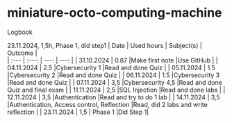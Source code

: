 # miniature-octo-computing-machine
Logbook

23.11.2024, 1,5h, Phase 1, did step1
| Date         | Used hours     | Subject(s)    | Outcome      |                           
| :---         |     :---:      |          ---: |         ---: |
| 31.10.2024   | 0.87    |Make first note  |Use GitHub     |
| 04.11.2024   | 2.5  |Cybersecurity 1 |Read and done Quiz     |
| 05.11.2024   | 1.5  |Cybersecurity 2 |Read and done Quiz     |
| 06.11.2024   | 1.5  |Cybersecurity 3 |Read and done Quiz     |
| 07.11.2024   | 3,5  |Cybersecurity 4,5 |Read and done Quiz and final exam     |
| 11.11.2024   | 2,5  |SQL Injection |Read and done labs  |
| 12.11.2024   | 3,5  |Authentication |Read and try to do 1 lab  |
| 14.11.2024   | 3,5  |Authentication, Access control, Reflection   |Read, did 2 labs and write reflection   |
| 23.11.2024   | 1,5  |  Phase 1 |Did Step 1|
